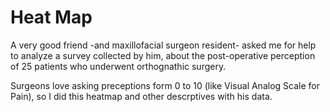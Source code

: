 # Heat Map

A very good friend -and maxillofacial surgeon resident- asked me for help to analyze a survey collected by him, about the post-operative perception of 25 patients who underwent orthognathic surgery.

Surgeons love asking preceptions form 0 to 10 (like Visual Analog Scale for Pain), so I did this heatmap and other descrptives with his data.
